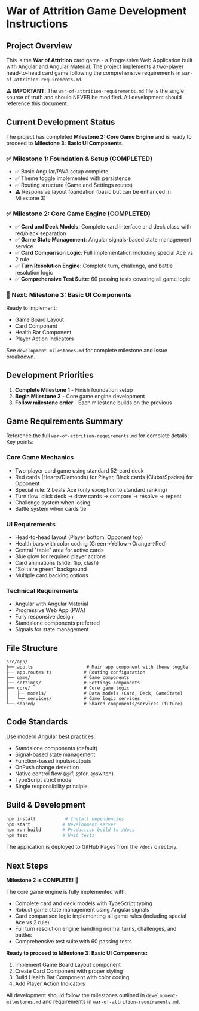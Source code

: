 # War of Attrition Game Development Instructions

## Project Overview

This is the **War of Attrition** card game - a Progressive Web Application built with Angular and Angular Material. The project implements a two-player head-to-head card game following the comprehensive requirements in `war-of-attrition-requirements.md`.

**⚠️ IMPORTANT**: The `war-of-attrition-requirements.md` file is the single source of truth and should NEVER be modified. All development should reference this document.

## Current Development Status

The project has completed **Milestone 2: Core Game Engine** and is ready to proceed to **Milestone 3: Basic UI Components**.

### ✅ Milestone 1: Foundation & Setup (COMPLETED)
- ✅ Basic Angular/PWA setup complete 
- ✅ Theme toggle implemented with persistence
- ✅ Routing structure (Game and Settings routes)
- ⚠️  Responsive layout foundation (basic but can be enhanced in Milestone 3)

### ✅ Milestone 2: Core Game Engine (COMPLETED)
- ✅ **Card and Deck Models**: Complete card interface and deck class with red/black separation
- ✅ **Game State Management**: Angular signals-based state management service
- ✅ **Card Comparison Logic**: Full implementation including special Ace vs 2 rule
- ✅ **Turn Resolution Engine**: Complete turn, challenge, and battle resolution logic
- ✅ **Comprehensive Test Suite**: 60 passing tests covering all game logic

### 🎯 Next: Milestone 3: Basic UI Components
Ready to implement:
- Game Board Layout
- Card Component 
- Health Bar Component
- Player Action Indicators

See `development-milestones.md` for complete milestone and issue breakdown.

## Development Priorities

1. **Complete Milestone 1** - Finish foundation setup
2. **Begin Milestone 2** - Core game engine development  
3. **Follow milestone order** - Each milestone builds on the previous

## Game Requirements Summary

Reference the full `war-of-attrition-requirements.md` for complete details. Key points:

### Core Game Mechanics
- Two-player card game using standard 52-card deck
- Red cards (Hearts/Diamonds) for Player, Black cards (Clubs/Spades) for Opponent
- Special rule: 2 beats Ace (only exception to standard ranking)
- Turn flow: click deck → draw cards → compare → resolve → repeat
- Challenge system when losing
- Battle system when cards tie

### UI Requirements
- Head-to-head layout (Player bottom, Opponent top)
- Health bars with color coding (Green→Yellow→Orange→Red)
- Central "table" area for active cards
- Blue glow for required player actions
- Card animations (slide, flip, clash)
- "Solitaire green" background
- Multiple card backing options

### Technical Requirements
- Angular with Angular Material
- Progressive Web App (PWA)
- Fully responsive design
- Standalone components preferred
- Signals for state management

## File Structure

```
src/app/
├── app.ts                    # Main app component with theme toggle
├── app.routes.ts            # Routing configuration
├── game/                    # Game components
├── settings/                # Settings components  
├── core/                    # Core game logic
│   ├── models/              # Data models (Card, Deck, GameState)
│   └── services/            # Game logic services
└── shared/                  # Shared components/services (future)
```

## Code Standards

Use modern Angular best practices:
- Standalone components (default)
- Signal-based state management
- Function-based inputs/outputs
- OnPush change detection
- Native control flow (@if, @for, @switch)
- TypeScript strict mode
- Single responsibility principle

## Build & Development

```bash
npm install           # Install dependencies
npm start            # Development server
npm run build        # Production build to /docs
npm test             # Unit tests
```

The application is deployed to GitHub Pages from the `/docs` directory.

## Next Steps

**Milestone 2 is COMPLETE!** 🎉

The core game engine is fully implemented with:
- Complete card and deck models with TypeScript typing
- Robust game state management using Angular signals  
- Card comparison logic implementing all game rules (including special Ace vs 2 rule)
- Full turn resolution engine handling normal turns, challenges, and battles
- Comprehensive test suite with 60 passing tests

**Ready to proceed to Milestone 3: Basic UI Components:**
1. Implement Game Board Layout component
2. Create Card Component with proper styling
3. Build Health Bar Component with color coding
4. Add Player Action Indicators

All development should follow the milestones outlined in `development-milestones.md` and requirements in `war-of-attrition-requirements.md`.